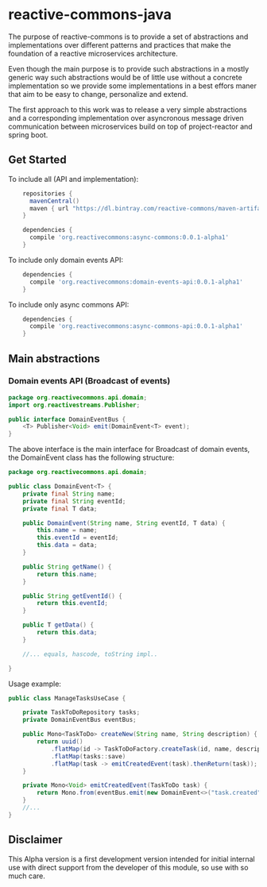 # reactive-commons-java
The purpose of reactive-commons is to provide a set of abstractions and implementations over different patterns and practices that make the foundation of a reactive microservices architecture.

Even though the main purpose is to provide such abstractions in a mostly generic way such abstractions would be of little use without a concrete implementation so we provide some implementations in a best effors maner that aim to be easy to change, personalize and extend.

The first approach to this work was to release a very simple abstractions and a corresponding implementation over asyncronous message driven communication between microservices build on top of project-reactor and spring boot.

## Get Started
To include all (API and implementation):
```groovy
    repositories {
      mavenCentral()
      maven { url "https://dl.bintray.com/reactive-commons/maven-artifacts" }
    }

    dependencies {
      compile 'org.reactivecommons:async-commons:0.0.1-alpha1'
    }
```

To include only domain events API:

```groovy
    dependencies {
      compile 'org.reactivecommons:domain-events-api:0.0.1-alpha1'
    }
```

To include only async commons API:

```groovy
    dependencies {
      compile 'org.reactivecommons:async-commons-api:0.0.1-alpha1'
    }
```

## Main abstractions

### Domain events API (Broadcast of events)

```java
package org.reactivecommons.api.domain;
import org.reactivestreams.Publisher;

public interface DomainEventBus {
    <T> Publisher<Void> emit(DomainEvent<T> event);
}
```

The above interface is the main interface for Broadcast of domain events, the DomainEvent class has the following structure:

```java
package org.reactivecommons.api.domain;

public class DomainEvent<T> {
    private final String name;
    private final String eventId;
    private final T data;

    public DomainEvent(String name, String eventId, T data) {
        this.name = name;
        this.eventId = eventId;
        this.data = data;
    }

    public String getName() {
        return this.name;
    }

    public String getEventId() {
        return this.eventId;
    }

    public T getData() {
        return this.data;
    }

    //... equals, hascode, toString impl..

}
```

Usage example:

```java
public class ManageTasksUseCase {

    private TaskToDoRepository tasks;
    private DomainEventBus eventBus;

    public Mono<TaskToDo> createNew(String name, String description) {
        return uuid()
            .flatMap(id -> TaskToDoFactory.createTask(id, name, description))
            .flatMap(tasks::save)
            .flatMap(task -> emitCreatedEvent(task).thenReturn(task));
    }

    private Mono<Void> emitCreatedEvent(TaskToDo task) {
        return Mono.from(eventBus.emit(new DomainEvent<>("task.created", task.getId(), task)));
    }
    //...
}
```


## Disclaimer
This Alpha version is a first development version intended for initial internal use with direct support from the developer of this module, so use with so much care.
